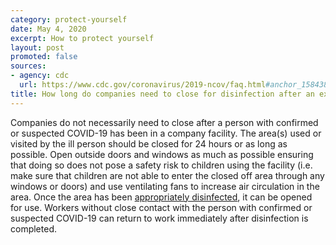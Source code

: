 ```yaml
---
category: protect-yourself
date: May 4, 2020
excerpt: How to protect yourself
layout: post
promoted: false
sources:
- agency: cdc
  url: https://www.cdc.gov/coronavirus/2019-ncov/faq.html#anchor_1584388242595
title: How long do companies need to close for disinfection after an exposure? How long before other workers can come back to work?
---
```


Companies do not necessarily need to close after a person with confirmed or suspected COVID-19 has been in a company facility. The area(s) used or visited by the ill person should be closed for 24 hours or as long as possible. Open outside doors and windows as much as possible ensuring that doing so does not pose a safety risk to children using the facility (i.e. make sure that children are not able to enter the closed off area through any windows or doors) and use ventilating fans to increase air circulation in the area. Once the area has been [appropriately disinfected](https://www.cdc.gov/coronavirus/2019-ncov/community/organizations/cleaning-disinfection.html), it can be opened for use. Workers without close contact with the person with confirmed or suspected COVID-19 can return to work immediately after disinfection is completed.
